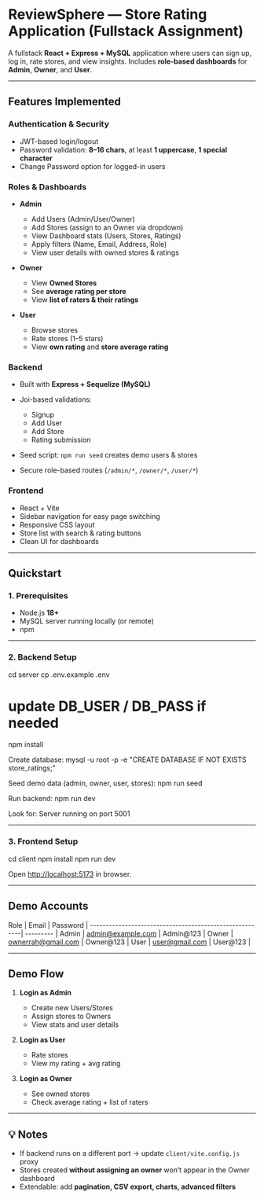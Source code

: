 
#  ReviewSphere — Store Rating Application (Fullstack Assignment)

A fullstack **React + Express + MySQL** application where users can sign up, log in, rate stores, and view insights.
Includes **role-based dashboards** for **Admin**, **Owner**, and **User**.

---

##  Features Implemented

###  Authentication & Security

* JWT-based login/logout
* Password validation: **8–16 chars**, at least **1 uppercase**, **1 special character**
* Change Password option for logged-in users

###  Roles & Dashboards

* **Admin**

  * Add Users (Admin/User/Owner)
  * Add Stores (assign to an Owner via dropdown)
  * View Dashboard stats (Users, Stores, Ratings)
  * Apply filters (Name, Email, Address, Role)
  * View user details with owned stores & ratings
* **Owner**

  * View **Owned Stores**
  * See **average rating per store**
  * View **list of raters & their ratings**
* **User**

  * Browse stores
  * Rate stores (1–5 stars)
  * View **own rating** and **store average rating**

###  Backend

* Built with **Express + Sequelize (MySQL)**
* Joi-based validations:

  * Signup
  * Add User
  * Add Store
  * Rating submission
* Seed script: `npm run seed` creates demo users & stores
* Secure role-based routes (`/admin/*`, `/owner/*`, `/user/*`)

### Frontend

* React + Vite
* Sidebar navigation for easy page switching
* Responsive CSS layout
* Store list with search & rating buttons
* Clean UI for dashboards

---

##  Quickstart

### 1. Prerequisites

* Node.js **18+**
* MySQL server running locally (or remote)
* npm

---

### 2. Backend Setup


cd server
cp .env.example .env
# update DB_USER / DB_PASS if needed
npm install


Create database:
mysql -u root -p -e "CREATE DATABASE IF NOT EXISTS store_ratings;"

Seed demo data (admin, owner, user, stores):
npm run seed

Run backend:
npm run dev


Look for:
Server running on port 5001

---

### 3. Frontend Setup


cd client
npm install
npm run dev


Open [http://localhost:5173](http://localhost:5173) in browser.

---

##  Demo Accounts

 Role  | Email                                           | Password  | --------------------------------------------------------| --------- |
 Admin | [admin@example.com](mail:admin@example.com)     | Admin@123 |
 Owner | [ownerrah@gmail.com](mail:ownerrah@gmail.com)   | Owner@123 |
 User  | [user@gmail.com](mail:user@gmail.com)           | User@123  |

---

##  Demo Flow

1. **Login as Admin**

   * Create new Users/Stores
   * Assign stores to Owners
   * View stats and user details

2. **Login as User**

   * Rate stores
   * View my rating + avg rating

3. **Login as Owner**

   * See owned stores
   * Check average rating + list of raters

---

## 💡 Notes

* If backend runs on a different port → update `client/vite.config.js` proxy
* Stores created **without assigning an owner** won’t appear in the Owner dashboard
* Extendable: add **pagination, CSV export, charts, advanced filters**

